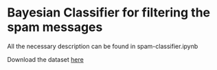 # Bayesian Classifier for filtering the spam messages
All the necessary description can be found in spam-classifier.ipynb

Download the dataset [here](https://www.kaggle.com/uciml/sms-spam-collection-dataset)
